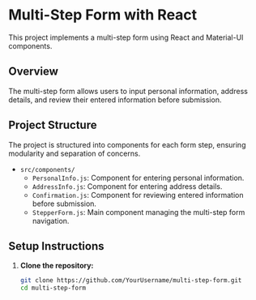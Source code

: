 # Multi-Step Form with React

This project implements a multi-step form using React and Material-UI components.

## Overview

The multi-step form allows users to input personal information, address details, and review their entered information before submission.

## Project Structure

The project is structured into components for each form step, ensuring modularity and separation of concerns.

- `src/components/`
  - `PersonalInfo.js`: Component for entering personal information.
  - `AddressInfo.js`: Component for entering address details.
  - `Confirmation.js`: Component for reviewing entered information before submission.
  - `StepperForm.js`: Main component managing the multi-step form navigation.

## Setup Instructions

1. **Clone the repository:**
   ```bash
   git clone https://github.com/YourUsername/multi-step-form.git
   cd multi-step-form
